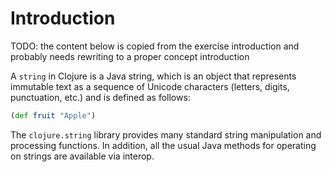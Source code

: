 # Introduction

TODO: the content below is copied from the exercise introduction and probably needs rewriting to a proper concept introduction

A `string` in Clojure is a Java string, which is an object that represents immutable text as a sequence of Unicode characters (letters, digits, punctuation, etc.) and is defined as follows:

```clojure
(def fruit "Apple")
```

The `clojure.string` library provides many standard string manipulation and processing functions. In addition, all the usual Java methods for operating on strings are available via interop.
